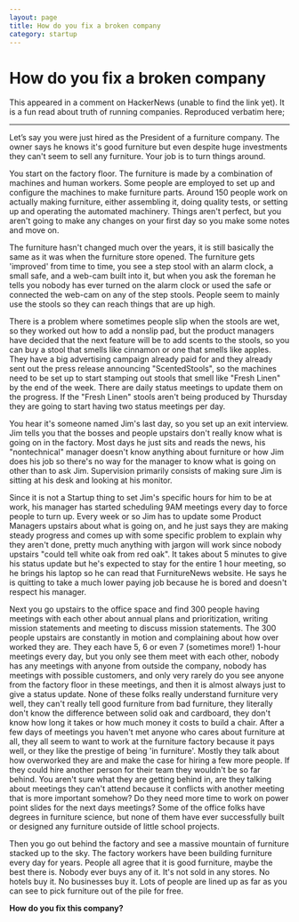 ```yaml
---
layout: page
title: How do you fix a broken company
category: startup
---
```


# How do you fix a broken company

This appeared in a comment on HackerNews (unable to find the link yet). It is a fun read about truth of running companies. Reproduced verbatim here;

---

Let’s say you were just hired as the President of a furniture company. The owner says he knows it's good furniture but even despite huge investments they can't seem to sell any furniture. Your job is to turn things around.

You start on the factory floor. The furniture is made by a combination of machines and human workers. Some people are employed to set up and configure the machines to make furniture parts. Around 150 people work on actually making furniture, either assembling it, doing quality tests, or setting up and operating the automated machinery. Things aren't perfect, but you aren't going to make any changes on your first day so you make some notes and move on.

The furniture hasn't changed much over the years, it is still basically the same as it was when the furniture store opened. The furniture gets 'improved' from time to time, you see a step stool with an alarm clock, a small safe, and a web-cam built into it, but when you ask the foreman he tells you nobody has ever turned on the alarm clock or used the safe or connected the web-cam on any of the step stools. People seem to mainly use the stools so they can reach things that are up high. 

There is a problem where sometimes people slip when the stools are wet, so they worked out how to add a nonslip pad, but the product managers have decided that the next feature will be to add scents to the stools, so you can buy a stool that smells like cinnamon or one that smells like apples. They have a big advertising campaign already paid for and they already sent out the press release announcing "ScentedStools", so the machines need to be set up to start stamping out stools that smell like "Fresh Linen" by the end of the week. There are daily status meetings to update them on the progress. If the "Fresh Linen" stools aren't being produced by Thursday they are going to start having two status meetings per day.

You hear it's someone named Jim's last day, so you set up an exit interview. Jim tells you that the bosses and people upstairs don't really know what is going on in the factory. Most days he just sits and reads the news, his "nontechnical" manager doesn't know anything about furniture or how Jim does his job so there's no way for the manager to know what is going on other than to ask Jim. Supervision primarily consists of making sure Jim is sitting at his desk and looking at his monitor.

Since it is not a Startup thing to set Jim's specific hours for him to be at work, his manager has started scheduling 9AM meetings every day to force people to turn up. Every week or so Jim has to update some Product Managers upstairs about what is going on, and he just says they are making steady progress and comes up with some specific problem to explain why they aren't done, pretty much anything with jargon will work since nobody upstairs "could tell white oak from red oak". It takes about 5 minutes to give his status update but he's expected to stay for the entire 1 hour meeting, so he brings his laptop so he can read that FurnitureNews website. He says he is quitting to take a much lower paying job because he is bored and doesn't respect his manager.

Next you go upstairs to the office space and find 300 people having meetings with each other about annual plans and prioritization, writing mission statements and meeting to discuss mission statements. The 300 people upstairs are constantly in motion and complaining about how over worked they are. They each have 5, 6 or even 7 (sometimes more!) 1-hour meetings every day, but you only see them meet with each other, nobody has any meetings with anyone from outside the company, nobody has meetings with possible customers, and only very rarely do you see anyone from the factory floor in these meetings, and then it is almost always just to give a status update. None of these folks really understand furniture very well, they can't really tell good furniture from bad furniture, they literally don't know the difference between solid oak and cardboard, they don't know how long it takes or how much money it costs to build a chair. After a few days of meetings you haven't met anyone who cares about furniture at all, they all seem to want to work at the furniture factory because it pays well, or they like the prestige of being 'in furniture'. Mostly they talk about how overworked they are and make the case for hiring a few more people. If they could hire another person for their team they wouldn't be so far behind. You aren't sure what they are getting behind in, are they talking about meetings they can't attend because it conflicts with another meeting that is more important somehow? Do they need more time to work on power point slides for the next days meetings? Some of the office folks have degrees in furniture science, but none of them have ever successfully built or designed any furniture outside of little school projects.

Then you go out behind the factory and see a massive mountain of furniture stacked up to the sky. The factory workers have been building furniture every day for years. People all agree that it is good furniture, maybe the best there is. Nobody ever buys any of it. It's not sold in any stores. No hotels buy it. No businesses buy it. Lots of people are lined up as far as you can see to pick furniture out of the pile for free.

**How do you fix this company?**
